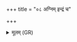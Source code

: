 +++
title = "०८ अग्निम् इन्द्रं च"

+++
<details><summary>मूलम् (GR)</summary>

+++(PSK 20.14.8)+++अग्निम् इन्द्रं च यद् वयं  
पुरोधायै हवामहे ।  
तौ नो मृडात ईदृशे ॥
</details>